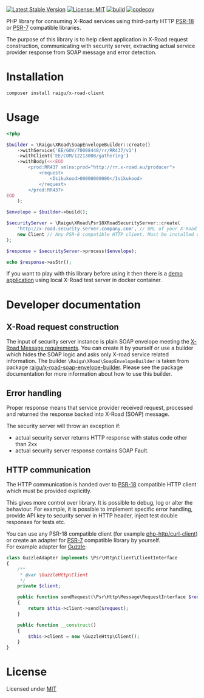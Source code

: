[![Latest Stable Version](https://poser.pugx.org/raigu/x-road-client/v/stable)](https://packagist.org/packages/raigu/x-road-client)
[![License: MIT](https://img.shields.io/badge/License-MIT-blue.svg)](LICENSE)
[![build](https://github.com/raigu/x-road-client/workflows/build/badge.svg)](https://github.com/raigu/x-road-client/actions)
[![codecov](https://codecov.io/gh/raigu/x-road-client/branch/master/graph/badge.svg)](https://codecov.io/gh/raigu/x-road-client)


PHP library for consuming X-Road services using third-party HTTP [PSR-18](https://www.php-fig.org/psr/psr-18/) 
or [PSR-7](https://www.php-fig.org/psr/psr-7/) compatible libraries.

The purpose of this library is to help client application in X-Road request construction, 
communicating with security server, extracting actual service provider response from SOAP message 
and error detection. 

# Installation

```bash
composer install raigu/x-road-client
```

# Usage

```php
<?php

$builder = \Raigu\XRoad\SoapEnvelopeBuilder::create()
    ->withService('EE/GOV/70008440/rr/RR437/v1')
    ->withClient('EE/COM/12213008/gathering')
    ->withBody(<<<EOD
        <prod:RR437 xmlns:prod="http://rr.x-road.eu/producer">
            <request>
                <Isikukood>00000000000</Isikukood>
            </request>
        </prod:RR437>
EOD
    );

$envelope = $builder->build();

$securityServer = \Raigu\XRoad\Psr18XRoadSecurityServer::create(
    'http://x-road.security.server.company.com', // URL of your X-Road Security Server
    new Client // Any PSR-8 compatible HTTP client. Must be installed or implemented separately.
);

$response = $securityServer->process($envelope);

echo $response->asStr();
```

If you want to play with this library before using it then there is a [demo application](https://github.com/raigu/x-road-client-demo) using local X-Road test server in docker container.

# Developer documentation

## X-Road request construction

The input of security server instance is plain SOAP envelope meeting the [X-Road Message requirements](https://www.x-tee.ee/docs/live/xroad/pr-mess_x-road_message_protocol.html#e1-request). 
You can create it by yourself or use a builder which hides the SOAP logic and asks only X-road service related information.
The builder `\Raigu\XRoad\SoapEnvelopeBuilder` is taken from package [raigu/x-road-soap-envelope-builder](https://github.com/raigu/x-road-soap-envelope-builder).
Please see the package documentation for more information about how to use this builder.

## Error handling

Proper response means that service provider received request, processed and returned the response backed into
X-Road (SOAP) message. 

The security server will throw an exception if:
* actual security server returns HTTP response with status code other than 2xx
* actual security server response contains SOAP Fault.

## HTTP communication

The HTTP communication is handed over to [PSR-18](https://www.php-fig.org/psr/psr-18/) compatible HTTP client which 
must be provided explicitly.
 
This gives more control over library. It is possible to debug, log or alter the behaviour. For example, it
 is possible to implement specific error handling, provide API key to security server in HTTP header, 
 inject test double responses for tests etc. 

You can use any PSR-18 compatible client (for example [php-http/curl-client](https://github.com/php-http/curl-client)) 
or create an adapter for [PSR-7](https://www.php-fig.org/psr/psr-7/) compatible library by yourself.  
For example adapter for [Guzzle](https://github.com/guzzle/guzzle/):

```php
class GuzzleAdapter implements \Psr\Http\Client\ClientInterface
{
    /**
     * @var \GuzzleHttp\Client
     */
    private $client;

    public function sendRequest(\Psr\Http\Message\RequestInterface $request): \Psr\Http\Message\ResponseInterface
    {
        return $this->client->send($request);
    }

    public function __construct()
    {
        $this->client = new \GuzzleHttp\Client();
    }
}
```

# License

Licensed under [MIT](LICENSE)
